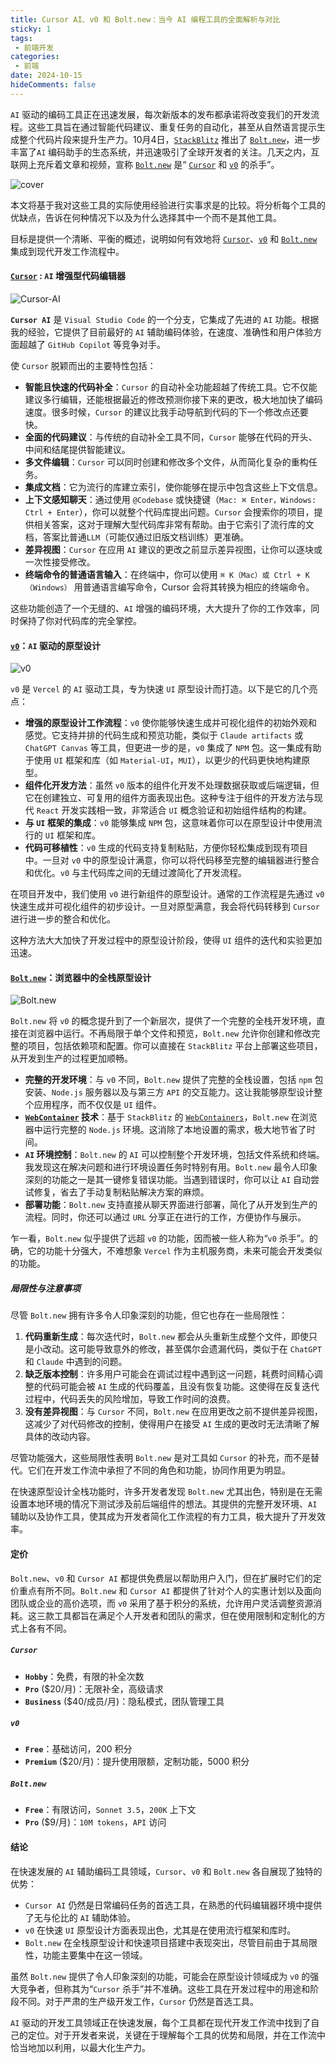 ```yaml
---
title: Cursor AI、v0 和 Bolt.new：当今 AI 编程工具的全面解析与对比
sticky: 1
tags:
 - 前端开发
categories:
 - 前端
date: 2024-10-15
hideComments: false
---
```


`AI` 驱动的编码工具正在迅速发展，每次新版本的发布都承诺将改变我们的开发流程。这些工具旨在通过智能代码建议、重复任务的自动化，甚至从自然语言提示生成整个代码片段来提升生产力。10月4日，[`StackBlitz`](https://stackblitz.com/) 推出了 [`Bolt.new`](https://bolt.new/)，进一步丰富了`AI` 编码助手的生态系统，并迅速吸引了全球开发者的关注。几天之内，互联网上充斥着文章和视频，宣称 [`Bolt.new`](https://bolt.new/) 是“ [`Cursor`](https://www.cursor.com/) 和 [`v0`](https://v0.dev/) 的杀手”。

![cover](https://raw.githubusercontent.com/chnjames/cloudImg/main/Images202410121356251.jpg)

本文将基于我对这些工具的实际使用经验进行实事求是的比较。将分析每个工具的优缺点，告诉在何种情况下以及为什么选择其中一个而不是其他工具。

目标是提供一个清晰、平衡的概述，说明如何有效地将 [`Cursor`](https://www.cursor.com/)、[`v0`](https://v0.dev/) 和 [`Bolt.new`](https://bolt.new/) 集成到现代开发工作流程中。

#### [`Cursor`](https://www.cursor.com/) : `AI` 增强型代码编辑器

![Cursor-AI](https://raw.githubusercontent.com/chnjames/cloudImg/main/Images202410121355161.png)

**`Cursor AI`** 是 `Visual Studio Code` 的一个分支，它集成了先进的 `AI` 功能。根据我的经验，它提供了目前最好的 `AI` 辅助编码体验，在速度、准确性和用户体验方面超越了 `GitHub Copilot` 等竞争对手。

使 `Cursor` 脱颖而出的主要特性包括：

- **智能且快速的代码补全**：`Cursor` 的自动补全功能超越了传统工具。它不仅能建议多行编辑，还能根据最近的修改预测你接下来的更改，极大地加快了编码速度。很多时候，`Cursor` 的建议比我手动导航到代码的下一个修改点还要快。
- **全面的代码建议**：与传统的自动补全工具不同，`Cursor` 能够在代码的开头、中间和结尾提供智能建议。
- **多文件编辑**：`Cursor` 可以同时创建和修改多个文件，从而简化复杂的重构任务。
- **集成文档**：它为流行的库建立索引，使你能够在提示中包含这些上下文信息。
- **上下文感知聊天**：通过使用 `@Codebase` 或快捷键（`Mac: ⌘ Enter，Windows: Ctrl + Enter`），你可以就整个代码库提出问题。`Cursor` 会搜索你的项目，提供相关答案，这对于理解大型代码库非常有帮助。由于它索引了流行库的文档，答案比普通`LLM`（可能仅通过旧版文档训练）更准确。
- **差异视图**：`Cursor` 在应用 `AI` 建议的更改之前显示差异视图，让你可以逐块或一次性接受修改。
- **终端命令的普通语言输入**：在终端中，你可以使用 `⌘ K（Mac）或 Ctrl + K（Windows）` 用普通语言编写命令，Cursor 会将其转换为相应的终端命令。

这些功能创造了一个无缝的、`AI` 增强的编码环境，大大提升了你的工作效率，同时保持了你对代码库的完全掌控。

#### [`v0`](https://v0.dev/)：`AI` 驱动的原型设计

![v0](https://raw.githubusercontent.com/chnjames/cloudImg/main/Images202410121355854.png)

`v0` 是 `Vercel` 的 `AI` 驱动工具，专为快速 `UI` 原型设计而打造。以下是它的几个亮点：

- **增强的原型设计工作流程**：`v0` 使你能够快速生成并可视化组件的初始外观和感觉。它支持并排的代码生成和预览功能，类似于 `Claude artifacts` 或 `ChatGPT Canvas` 等工具，但更进一步的是，`v0` 集成了 `NPM` 包。这一集成有助于使用 `UI` 框架和库（如 `Material-UI`，`MUI`），以更少的代码更快地构建原型。
- **组件化开发方法**：虽然 `v0` 版本的组件化开发不处理数据获取或后端逻辑，但它在创建独立、可复用的组件方面表现出色。这种专注于组件的开发方法与现代 `React` 开发实践相一致，非常适合 `UI` 概念验证和初始组件结构的构建。
- **与 `UI` 框架的集成**：`v0` 能够集成 `NPM` 包，这意味着你可以在原型设计中使用流行的 `UI` 框架和库。
- **代码可移植性**：`v0` 生成的代码支持复制粘贴，方便你轻松集成到现有项目中。一旦对 `v0` 中的原型设计满意，你可以将代码移至完整的编辑器进行整合和优化。`v0` 与主代码库之间的无缝过渡简化了开发流程。

在项目开发中，我们使用 `v0` 进行新组件的原型设计。通常的工作流程是先通过 `v0` 快速生成并可视化组件的初步设计。一旦对原型满意，我会将代码转移到 `Cursor` 进行进一步的整合和优化。

这种方法大大加快了开发过程中的原型设计阶段，使得 `UI` 组件的迭代和实验更加迅速。

#### [`Bolt.new`](https://bolt.new/)：浏览器中的全栈原型设计

![Bolt.new](https://raw.githubusercontent.com/chnjames/cloudImg/main/Images202410121355950.jpg)

`Bolt.new` 将 `v0` 的概念提升到了一个新层次，提供了一个完整的全栈开发环境，直接在浏览器中运行。不再局限于单个文件和预览，`Bolt.new` 允许你创建和修改完整的项目，包括依赖项和配置。你可以直接在 `StackBlitz` 平台上部署这些项目，从开发到生产的过程更加顺畅。

- **完整的开发环境**：与 `v0` 不同，`Bolt.new` 提供了完整的全栈设置，包括 `npm` 包安装、`Node.js` 服务器以及与第三方 `API` 的交互能力。这让我能够原型设计整个应用程序，而不仅仅是 `UI` 组件。
- **[`WebContainer`](https://webcontainers.io/) 技术**：基于 `StackBlitz` 的 [`WebContainers`](https://webcontainers.io/)，`Bolt.new` 在浏览器中运行完整的 `Node.js` 环境。这消除了本地设置的需求，极大地节省了时间。
- **`AI` 环境控制**：`Bolt.new` 的 `AI` 可以控制整个开发环境，包括文件系统和终端。我发现这在解决问题和进行环境设置任务时特别有用。`Bolt.new` 最令人印象深刻的功能之一是其一键修复错误功能。当遇到错误时，你可以让 `AI` 自动尝试修复，省去了手动复制粘贴解决方案的麻烦。
- **部署功能**：`Bolt.new` 支持直接从聊天界面进行部署，简化了从开发到生产的流程。同时，你还可以通过 `URL` 分享正在进行的工作，方便协作与展示。

乍一看，`Bolt.new` 似乎提供了远超 `v0` 的功能，因而被一些人称为“`v0` 杀手”。的确，它的功能十分强大，不难想象 `Vercel` 作为主机服务商，未来可能会开发类似的功能。

##### 局限性与注意事项

尽管 `Bolt.new` 拥有许多令人印象深刻的功能，但它也存在一些局限性：

1. **代码重新生成**：每次迭代时，`Bolt.new` 都会从头重新生成整个文件，即使只是小改动。这可能导致意外的修改，甚至偶尔会遗漏代码，类似于在 `ChatGPT` 和 `Claude` 中遇到的问题。
2. **缺乏版本控制**：许多用户可能会在调试过程中遇到这一问题，耗费时间精心调整的代码可能会被 `AI` 生成的代码覆盖，且没有恢复功能。这使得在反复迭代过程中，代码丢失的风险增加，导致工作时间的浪费。
3. **没有差异视图**：与 `Cursor` 不同，`Bolt.new` 在应用更改之前不提供差异视图，这减少了对代码修改的控制，使得用户在接受 `AI` 生成的更改时无法清晰了解具体的改动内容。

尽管功能强大，这些局限性表明 `Bolt.new` 是对工具如 `Cursor` 的补充，而不是替代。它们在开发工作流中承担了不同的角色和功能，协同作用更为明显。

在快速原型设计全栈功能时，许多开发者发现 `Bolt.new` 尤其出色，特别是在无需设置本地环境的情况下测试涉及前后端组件的想法。其提供的完整开发环境、`AI` 辅助以及协作工具，使其成为开发者简化工作流程的有力工具，极大提升了开发效率。

#### 定价

`Bolt.new`、`v0` 和 `Cursor AI` 都提供免费层以帮助用户入门，但在扩展时它们的定价重点有所不同。`Bolt.new` 和 `Cursor AI` 都提供了针对个人的实惠计划以及面向团队或企业的高价选项，而 `v0` 采用了基于积分的系统，允许用户灵活调整资源消耗。这三款工具都旨在满足个人开发者和团队的需求，但在使用限制和定制化的方式上各有不同。

##### `Cursor`

- **`Hobby`**：免费，有限的补全次数
- **`Pro`** ($20/月)：无限补全，高级请求
- **`Business`** ($40/成员/月)：隐私模式，团队管理工具

##### `v0`

- **`Free`**：基础访问，200 积分
- **`Premium`** ($20/月)：提升使用限额，定制功能，5000 积分

##### `Bolt.new`

- **`Free`**：有限访问，`Sonnet 3.5`，`200K` 上下文
- **`Pro`** ($9/月)：`10M tokens`，`API` 访问

#### 结论

在快速发展的 `AI` 辅助编码工具领域，`Cursor`、`v0` 和 `Bolt.new` 各自展现了独特的优势：

- `Cursor AI` 仍然是日常编码任务的首选工具，在熟悉的代码编辑器环境中提供了无与伦比的 `AI` 辅助体验。
- `v0` 在快速 `UI` 原型设计方面表现出色，尤其是在使用流行框架和库时。
- `Bolt.new` 在全栈原型设计和快速项目搭建中表现突出，尽管目前由于其局限性，功能主要集中在这一领域。

虽然 `Bolt.new` 提供了令人印象深刻的功能，可能会在原型设计领域成为 `v0` 的强大竞争者，但称其为“`Cursor` 杀手”并不准确。这些工具在开发过程中的用途和阶段不同。对于严肃的生产级开发工作，`Cursor` 仍然是首选工具。

`AI` 驱动的开发工具领域正在快速发展，每个工具都在现代开发工作流中找到了自己的定位。对于开发者来说，关键在于理解每个工具的优势和局限，并在工作流中恰当地加以利用，以最大化生产力。